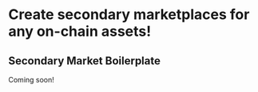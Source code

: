 # Create secondary marketplaces for any on-chain assets!

## Secondary Market Boilerplate 
Coming soon!